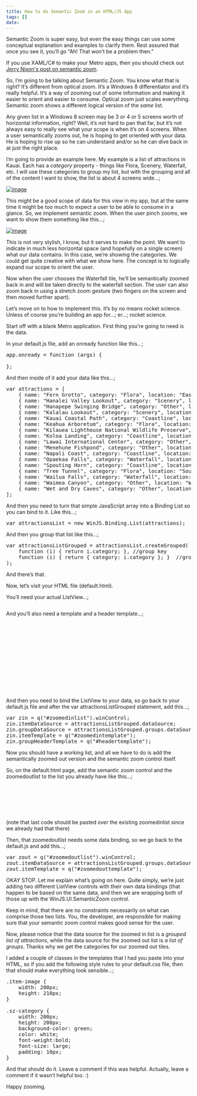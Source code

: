 ```yaml
---
title: How to do Semantic Zoom in an HTML/JS App
tags: []
date: 
---
```


Semantic Zoom is super easy, but even the easy things can use some conceptual explanation and examples to clarify them. Rest assured that once you see it, you&rsquo;ll go &ldquo;Ah! That won&rsquo;t be a problem then.&rdquo;

If you use XAML/C# to make your Metro apps, then you should check out [Jerry Nixon's post on semantic zoom](http://blog.jerrynixon.com/2012/03/windows-8-semantic-zoom-versus-optical.html#more).

So, I&rsquo;m going to be talking about Semantic Zoom. You know what that is right? It&rsquo;s different from optical zoom. It&rsquo;s a Windows 8 differentiator and it&rsquo;s really helpful. It&rsquo;s a way of zooming out of some information and making it easier to orient and easier to consume. Optical zoom just scales everything. Semantic zoom shows a different logical version of the _same_ list.

Any given list in a Windows 8 screen may be 3 or 4 or 5 screens worth of horizontal information, right? Well, it&rsquo;s not hard to pan that far, but it&rsquo;s not always easy to really see what your scope is when it&rsquo;s on 4 screens. When a user semantically zooms out, he is hoping to get oriented with your data. He is hoping to rise up so he can understand and/or so he can dive back in at just the right place.

I&rsquo;m going to provide an example here. My example is a list of attractions in Kauai. Each has a _category_ property - things like Flora, Scenery, Waterfall, etc. I will use these categories to group my list, but with the grouping and all of the content I want to show, the list is about 4 screens wide...;

[![](http://codefoster.blob.core.windows.net/site/image/48f97207597b432fb6cae8c35aea0c53/semanticzoom_01_1.png "image")](http://{fix}/image.axd?picture=Windows-Live-Writer/How-to-do-Semantic-Zoom-in-an-HTMLJS-App/203F9B40/image.png)

This might be a good scope of data for this view in my app, but at the same time it might be too much to expect a user to be able to consume in a glance. So, we implement semantic zoom. When the user pinch zooms, we want to show them something like this...;

[![](http://codefoster.blob.core.windows.net/site/image/2f6b5a15a9834eb9afbc443b18de98ec/semanticzoom_02_1.png "image")](http://{fix}/image.axd?picture=Windows-Live-Writer/How-to-do-Semantic-Zoom-in-an-HTMLJS-App/6194E09D/image.png)

This is not very stylish, I know, but it serves to make the point. We want to indicate in much less horizontal space (and hopefully on a single screen) what our data contains. In this case, we&rsquo;re showing the categories. We could get quite creative with what we show here. The concept is to logically expand our scope to orient the user.

Now when the user chooses the Waterfall tile, he&rsquo;ll be semantically zoomed back in and will be taken directly to the waterfall section. The user can also zoom back in using a stretch zoom gesture (two fingers on the screen and then moved further apart).

Let&rsquo;s move on to how to implement this. It&rsquo;s by no means rocket science. Unless of course you&rsquo;re building an app for...; er...; rocket science.

Start off with a blank Metro application. First thing you&rsquo;re going to need is the data.

In your default.js file, add an onready function like this...;

<pre class="brush: css;">
app.onready = function (args) {

};</pre>

And then inside of it add your data like this...;

<pre class="brush: js;">
var attractions = [
    { name: "Fern Grotto", category: "Flora", location: "East", imageUrl: "http://www.kauai.com/photos/kauai/point/98/super/fern_grotto-kauai-attraction.JPG", description: "Only accessible by boat or Kayak, the fern Grotto is located about two miles up Kauai&rsquo;s Wailua River, the only navigable river in the State of Hawaii." },
    { name: "Hanalei Valley Lookout", category: "Scenery", location: "North", imageUrl: "http://www.kauai.com/photos/kauai/point/51/super/hanalei-valley-lookout-kauai-attractions-3.jpg", description: "The Hanalei Valley is an enchanted site charmed with the likes of countless waterfalls, rainbows, fields of taro and hidden treasures waiting to be explored." },
    { name: "Hanapepe Swinging Bridge", category: "Other", location: "West", imageUrl: "http://www.kauai.com/photos/kauai/point/93/super/843726541306971801.jpg", description: "Located in old town Hananpepe a Historical sight made up of an eclectic group of galleries and shops. Home to Friday night Art walk." },
    { name: "Kalalau Lookout", category: "Scenery", location: "West", imageUrl: "http://www.kauai.com/photos/kauai/point/94/super/3075381091306977440.jpg", description: "The Kalalau lookout stands at 4,00 feet above sea level and gives you a peek at a valley that as late as the 1920's still was the home to residents who farmed crops there. The only way into the valley is by foot along the Kalalau Trail or by boat." },
    { name: "Kauai Coastal Path", category: "Coastline", location: "East", imageUrl: "http://www.kauai.com/photos/kauai/point/100/super/kauai-coastal-path-kauai-attractions.JPG", description: "Kauai Coastal Path is a scenic and and safe place to walk, run or bike while taking in the beautiful scenery of Kauai's East Side." },
    { name: "Keahua Arboretum", category: "Flora", location: "East", imageUrl: "http://www.kauai.com/photos/kauai/point/95/super/keahua-arboretum-kauai-attractions-5.JPG", description: "The Keahua Arboretum is planted with native and introduced plants by the University of Hawaii and is used as an outdoor classroom to students and visitors. Cool off in the cold mountain spring water and enjoy lunch at one of the picnic sites." },
    { name: "Kilauea Lighthouse National Wildlife Preserve", category: "Coastline", location: "North", imageUrl: "http://www.kauai.com/photos/kauai/point/49/super/kilauea_lighthouse_national_wildlife_preserve-kauai-attraction.JPG", description: "Kilauea Point National Wildlife Refuge started in 1985 by the U.S. Fish and Wildlife Service is marked by its towering lighthouse. The ocean cliffs and tall grassy slopes of a dormant volcano provide a protective breeding ground for many Hawaiian seabirds" },
    { name: "Koloa Landing", category: "Coastline", location: "South", imageUrl: "http://www.kauai.com/photos/kauai/point/99/super/koloa-landing-kauai-attractions-2.jpg", description: "Once one of the largest deep water whaling ports in Hawaii, Koloa Landing is now a popular location for shore dives." },
    { name: "Lawai International Center", category: "Other", location: "South", imageUrl: "http://www.kauai.com/photos/kauai/point/110/super/lawai-international-center-kauai-attractions.JPG", description: "Lawai International Center and the 88 Shrines are located on the ancient site of Heiau where Hawaiians once came for healing." },
    { name: "Menehune Fishpond", category: "Other", location: "East", imageUrl: "http://www.kauai.com/photos/kauai/point/48/super/menehune-fishpond-kauai-attractions.JPG", description: "Menehune Fish Pond is located just above the Nawiliwili Harbor. The Menuhune Fish Pond, Alekoko got it's name from the legend that a small race of people known as menehune built these ponds 1,000 years ago overnight." },
    { name: "Napali Coast", category: "Coastline", location: "North", imageUrl: "http://www.kauai.com/photos/kauai/point/82/super/napali-coast-kauai-attractions.jpg", description: "The Napali is a fifteen mile stretch of coastline starting on the north shore at Kee beach and ending on the west side at Polihale beach. This rugged coast will leave you breathless as you gaze upon the he razor sharp cliffs that rise sharply from sea to " },
    { name: "Opaekaa Falls", category: "Waterfall", location: "East", imageUrl: "http://www.kauai.com/photos/kauai/point/88/super/opaekaa_falls-kauai-attraction.JPG", description: "Opaekaa Falls can be seen from the scenic lookout along Kuamoo Road in the Wailua Homesteads. " },
    { name: "Spouting Horn", category: "Coastline", location: "South", imageUrl: "http://www.kauai.com/photos/kauai/point/86/super/spouting-horn-kauai-attractions-1.JPG", description: "Spouting Horn Beach Park is a delightful lookout where you can watch a blowhole spout a plume of sea water into the air." },
    { name: "Tree Tunnel", category: "Flora", location: "South", imageUrl: "http://www.kauai.com/photos/kauai/point/91/super/tree-tunnel-kauai-attractions.JPG", description: "The beautiful canopy of eucalyptus trees line Maliuhi Road, the gateway to Kauai's sunny side and the towns of Koloa, and Poipu." },
    { name: "Wailua Falls", category: "Waterfall", location: "East", imageUrl: "http://www.kauai.com/photos/kauai/point/50/super/wailua_falls-kauai-attraction.JPG", description: "This 140 foot waterfall appears on many postcards, print and media collections and was used as the opening scene for the 1970&rsquo;s Television series Fantasy Island." },
    { name: "Waimea Canyon", category: "Other", location: "West", imageUrl: "http://www.kauai.com/photos/kauai/point/83/super/waimea-canyon-kauai-attractions-2.JPG", description: "Waimea Canyon State Park is the largest canyon in the Pacific and will undoubtedly capture your gaze, with its 10 mile long stretch at a mile wide and measuring more than 3,500 feet deep." },
    { name: "Wet and Dry Caves", category: "Other", location: "North", imageUrl: "http://www.kauai.com/photos/kauai/point/111/super/wet-and-dry-caves-kauai-attractions.jpg", description: "Waikanaloa &amp; Waikapalae Wet Caves are located off the the main road in the Haena State Park and are easy to get to. The Waikanaloa Cave is not for swimming. The Waikapale cave is located a a little further up the road and involves a quick hike to the swim" },
];</pre>

And then you need to turn that simple JavaScript array into a Binding List so you can bind to it. Like this...;

<pre class="brush: js;">
var attractionsList = new WinJS.Binding.List(attractions);</pre>

And then you group that list like this...;

<pre class="brush: js;">
var attractionsListGrouped = attractionsList.createGrouped(
    function (i) { return i.category; }, //group key
    function (i) { return { category: i.category }; }  //group
);</pre>

And there&rsquo;s that.

Now, let&rsquo;s visit your HTML file (default.html).

You&rsquo;ll need your actual ListView...;

<pre class="brush: xml;">
<div id="zoomedinlist" data-win-control="WinJS.UI.ListView"></div></pre>

And you&rsquo;ll also need a template and a header template...;

<pre class="brush: xml;">
<div id="headertemplate" data-win-control="WinJS.Binding.Template">
    <div data-win-bind="innerText:category"></div>
</div>
<div id="zoomedintemplate" data-win-control="WinJS.Binding.Template">
    <div>
        <img class="item-image" data-win-bind="src:imageUrl" />
        <div data-win-bind="innerText:name"></div>
    </div>
</div></pre>

And then you need to bind the ListView to your data, so go back to your default.js file and after the var attractionsListGrouped statement, add this...;

<pre class="brush: js;">
var zin = q("#zoomedinlist").winControl;
zin.itemDataSource = attractionsListGrouped.dataSource;
zin.groupDataSource = attractionsListGrouped.groups.dataSource;
zin.itemTemplate = q("#zoomedintemplate");
zin.groupHeaderTemplate = q("#headertemplate");</pre>

Now you should have a working list, and all we have to do is add the semantically zoomed out version and the semantic zoom control itself.

So, on the default.html page, add the semantic zoom control and the zoomedoutlist to the list you already have like this...;

<pre class="brush: xml;">
<div data-win-control="WinJS.UI.SemanticZoom">
    <div id="zoomedinlist" data-win-control="WinJS.UI.ListView"></div>
    <div id="zoomedoutlist" data-win-control="WinJS.UI.ListView"></div>
</div></pre>

(note that last code should be pasted _over_ the existing zoomedinlist since we already had that there)

Then, that zoomedoutlist needs some data binding, so we go back to the default.js and add this...;

<pre class="brush: js;">
var zout = q("#zoomedoutlist").winControl;
zout.itemDataSource = attractionsListGrouped.groups.dataSource;
zout.itemTemplate = q("#zoomedouttemplate");</pre>

OKAY STOP. Let me explain what&rsquo;s going on here. Quite simply, we&rsquo;re just adding two different ListView controls with their own data bindings (that happen to be based on the same data, and then we are wrapping both of those up with the WinJS.UI.SemanticZoom control.

Keep in mind, that there are no constraints necessarily on what can comprise those two lists. You, the developer, are responsible for making sure that your semantic zoom control makes good sense for the user.

Now, please notice that the data source for the zoomed in list is a _grouped list of attractions_, while the data source for the zoomed out list is _a list of groups_. Thanks why we get the categories for our zoomed out tiles.

I added a couple of classes in the templates that I had you paste into your HTML, so if you add the following style rules to your default.css file, then that should make everything look sensible...;

<pre class="brush: css;">
.item-image {
    width: 280px;
    height: 210px;
}

.sz-category {
    width: 200px;
    height: 200px;
    background-color: green;
    color: white;
    font-weight:bold;
    font-size: large;
    padding: 10px;
}</pre>

And that should do it. Leave a comment if this was helpful. Actually, leave a comment if it wasn&rsquo;t helpful too. :)

Happy zooming.